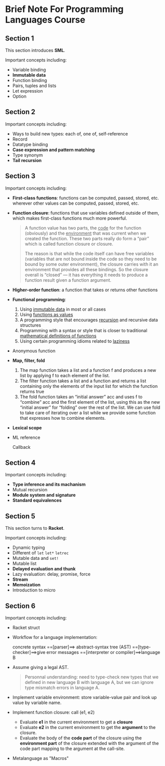 # Brief Note For Programming Languages Course

## Section 1

This section introduces **SML**.

Important concepts including:

- Variable binding
- **Immutable data**
- Function binding
- Pairs, tuples and lists
- Let expression
- Option

## Section 2

Important concepts including:

- Ways to build new types: each of, one of, self-reference
- Record
- Datatype binding
- **Case expression and pattern matching**
- Type synonym
- **Tail recursion**

## Section 3

Important concepts including:

- **First-class functions**: functions can be computed, passed, stored, etc. wherever other values can be computed, passed, stored, etc. 

- **Function closure**: functions that use variables defined outside of them, which makes first-class functions much more powerful.

  > A function value has two parts, the <u>code</u> for the function (obviously) and the <u>environment</u> that was current when we created the function. These two parts really do form a “pair”  which is called function closure or closure.
  >
  > The reason is that while the code itself can have free variables (variables that are not bound inside the code so they need to be bound by some outer environment), the closure carries with it an environment that provides all these bindings. So the closure overall is “closed” — it has everything it needs to produce a function result given a function argument.

- **Higher-order function**: a function that takes or returns other functions

- **Functional programming**:

  1. Using <u>immutable data</u> in most or all cases
  2. Using <u>functions as values</u>
  3. A programming style that encourages <u>recursion</u> and recursive data structures
  4. Programming with a syntax or style that is closer to traditional <u>mathematical definitions of functions</u>
  5. Using certain programming idioms related to <u>laziness</u>

- Anonymous function

- **Map, filter, fold**

  1. The map function takes a list and a function f and produces a new list by applying f to each element of the list.
  2. The filter function takes a list and a function and returns a list containing only the elements of the input list for which the function returns true
  3. The fold function takes an “initial answer” acc and uses f to “combine” acc and the first element of the list, using this as the new “initial answer” for “folding” over the rest of the list. We can use fold to take care of iterating over a list while we provide some function that expresses how to combine elements. 

- **Lexical scope**

- ML reference

	 Callback	

## Section 4

Important concepts including:

- **Type inference and its machanism**
- Mutual recursion
- **Module system and signature**
- **Standard equivalences**

## Section 5

This section turns to **Racket**. 

Important concepts including:

- Dynamic typing
- Different of `let` `let*` `letrec`
- Mutable data and `set!`
- Mutable list
- **Delayed evaluation and thunk**
- Lazy evaluation: delay, promise, force
- **Stream**
- **Memoization**
- Introduction to micro

## Section 6

Important concepts including:

- Racket struct

- Workflow for a language implementation: 

  concrete syntax ==[parser]==> abstract-syntax tree (AST) ==[type-checker]==>give error messages ==[interpreter or compiler]==>language B

- Assume giving a legal AST.

  > Personnal understanding:  need to type-check new types that we defined in new language B with language A, but we can ignore type mismatch errors in language A.

- Implement variable environment: store variable-value pair and look up value by variable name.

- Implement function closure: call (e1, e2)

  -  Evaluate **e1** in the current environment to get a **closure** 
  - Evaluate **e2** in the current environment to get  the **argument** to the closure.
  - Evaluate the body of the **code part** of the closure using the **environment part** of the closure extended with the argument of the code part mapping to the argument at the call-site.

- Metalanguage as "Macros"

  ​